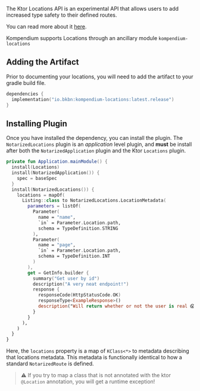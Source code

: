 The Ktor Locations API is an experimental API that allows users to add increased type safety to their defined routes.

You can read more about it [here](https://ktor.io/docs/locations.html).

Kompendium supports Locations through an ancillary module `kompendium-locations`

## Adding the Artifact

Prior to documenting your locations, you will need to add the artifact to your gradle build file.

```kotlin
dependencies {
  implementation("io.bkbn:kompendium-locations:latest.release")
}
```

## Installing Plugin

Once you have installed the dependency, you can install the plugin. The `NotarizedLocations` plugin is an _application_
level plugin, and **must** be install after both the `NotarizedApplication` plugin and the Ktor `Locations` plugin.

```kotlin
private fun Application.mainModule() {
  install(Locations)
  install(NotarizedApplication()) {
    spec = baseSpec
  }
  install(NotarizedLocations()) {
    locations = mapOf(
      Listing::class to NotarizedLocations.LocationMetadata(
        parameters = listOf(
          Parameter(
            name = "name",
            `in` = Parameter.Location.path,
            schema = TypeDefinition.STRING
          ),
          Parameter(
            name = "page",
            `in` = Parameter.Location.path,
            schema = TypeDefinition.INT
          )
        ),
        get = GetInfo.builder {
          summary("Get user by id")
          description("A very neat endpoint!")
          response {
            responseCode(HttpStatusCode.OK)
            responseType<ExampleResponse>()
            description("Will return whether or not the user is real 😱")
          }
        }
      ),
    )
  }
}
```

Here, the `locations` property is a map of `KClass<*>` to metadata describing that locations metadata. This
metadata is functionally identical to how a standard `NotarizedRoute` is defined.

> ⚠️ If you try to map a class that is not annotated with the ktor `@Location` annotation, you will get a runtime
> exception!
